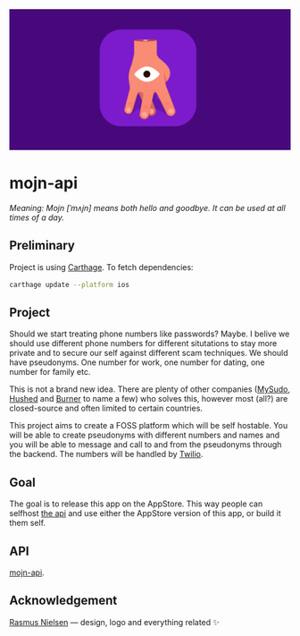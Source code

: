 <img src="/docs/logo.png"/>

# mojn-api 
*Meaning: Mojn [ˈmʌjn] means both hello and goodbye. It can be used at all times of a day.*

## Preliminary
Project is using [Carthage](https://github.com/Carthage/Carthage).
To fetch dependencies:

```sh
carthage update --platform ios
```

## Project
Should we start treating phone numbers like passwords? Maybe. I belive we should use different phone numbers for different situtations to stay more private and to secure our self against different scam techniques. We should have pseudonyms. One number for work, one number for dating, one number for family etc. 

This is not a brand new idea. There are plenty of other companies ([MySudo](https://mysudo.com/), [Hushed](https://hushed.com/) and [Burner](https://www.burnerapp.com/) to name a few) who solves this, however most (all?) are closed-source and often limited to certain countries.

This project aims to create a FOSS platform which will be self hostable. You will be able to create pseudonyms with different numbers and names and you will be able to message and call to and from the pseudonyms through the backend. The numbers will be handled by [Twilio](https://twilio.com/).

## Goal

The goal is to release this app on the AppStore. This way people can selfhost [the api](https://github.com/casperstorm/mojn-api/) and use either the AppStore version of this app, or build it them self.

## API
[mojn-api](https://github.com/casperstorm/mojn-api/).

## Acknowledgement
[Rasmus Nielsen](http://rasmusnielsen.dk/) — design, logo and everything related ✨
